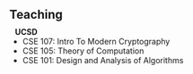 <h2 id="teaching" style="margin: 2px 0px 10px;">Teaching</h2>

<h4 style="margin:0 10px 0;">UCSD</h4>

<ul style="margin:0 0 5px;">
  <li>CSE 107: Intro To Modern Cryptography</li>
  <li>CSE 105: Theory of Computation</li>
  <li>CSE 101: Design and Analysis of Algorithms</li>
</ul>

